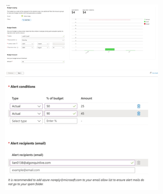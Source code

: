 ![Budget_50](https://raw.githubusercontent.com/lian0138/Azure-Cost-Management-Lab/refs/heads/main/img/Budget_50.png)
![Budget_Alart](https://raw.githubusercontent.com/lian0138/Azure-Cost-Management-Lab/refs/heads/main/img/Budget_Alart.png)
